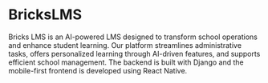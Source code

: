# BricksLMS
Bricks LMS is an AI-powered LMS designed to transform school operations and enhance student learning. Our platform streamlines administrative tasks, offers personalized learning through AI-driven features, and supports efficient school management. The backend is built with Django and the mobile-first frontend is developed using React Native.
